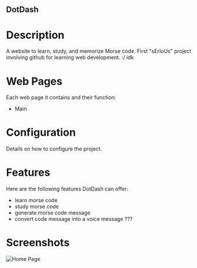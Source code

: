 ## DotDash

# Description
A website to learn, study, and memorize Morse code. First "sErIoUs" project involving github for learning web development. :/ idk 

# Web Pages
Each web page it contains and their function:
- Main

# Configuration
Details on how to configure the project.

# Features
Here are the following features DotDash can offer:
- learn morse code
- study morse code
- generate morse code message
- convert code message into a voice message ???

# Screenshots
![Home Page](./screenshots/homepage.png)
